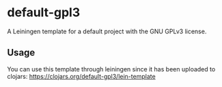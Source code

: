# default-gpl3

A Leiningen template for a default project with the GNU GPLv3 license.

## Usage

You can use this template through leiningen since it has been uploaded to clojars: https://clojars.org/default-gpl3/lein-template 
